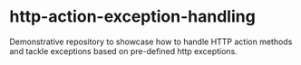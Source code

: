 # http-action-exception-handling
Demonstrative repository to showcase how to handle HTTP action methods and tackle exceptions based on pre-defined http exceptions.
